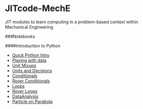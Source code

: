 
JITcode-MechE
=============

JIT modules to learn computing in a problem-based context within Mechanical Engineering

###Notebooks

####Introduction to Python
* [Quick Python Intro](http://nbviewer.ipython.org/urls/github.com/barbagroup/JITcode-MechE/blob/dev/module00_Introduction_to_Python/00_Lesson00_Quick_Python_Intro.ipynb)
* [Playing with data](http://nbviewer.ipython.org/urls/github.com/barbagroup/JITcode-MechE/blob/dev/module00_Introduction_to_Python/01_Lesson01_Playing_with_data.ipynb)
* [Unit Mixups](http://nbviewer.ipython.org/urls/github.com/barbagroup/JITcode-MechE/blob/dev/module00_Introduction_to_Python/02_Lesson02_Unit_Mixups.ipynb)
* [Units and Decisions](http://nbviewer.ipython.org/urls/github.com/barbagroup/JITcode-MechE/blob/dev/module00_Introduction_to_Python/02_Lesson02_Units_and_Decisions.ipynb)
* [Conditionals](http://nbviewer.ipython.org/urls/github.com/barbagroup/JITcode-MechE/blob/dev/module00_Introduction_to_Python/03_Lesson03_Conditionals.ipynb)
* [Rover Conditionals](http://nbviewer.ipython.org/urls/github.com/barbagroup/JITcode-MechE/blob/dev/module00_Introduction_to_Python/03_Lesson03_Rover_Conditionals.ipynb)
* [Loops](http://nbviewer.ipython.org/urls/github.com/barbagroup/JITcode-MechE/blob/dev/module00_Introduction_to_Python/04_Lesson04_Loops.ipynb)
* [Rover Loops](http://nbviewer.ipython.org/urls/github.com/barbagroup/JITcode-MechE/blob/dev/module00_Introduction_to_Python/04_Lesson04_Rover_Loops.ipynb)
* [DataAnalysis](http://nbviewer.ipython.org/urls/github.com/barbagroup/JITcode-MechE/blob/dev/module00_Introduction_to_Python/05_Lesson05_DataAnalysis.ipynb)
* [Particle on Parabola](http://nbviewer.ipython.org/urls/github.com/barbagroup/JITcode-MechE/blob/dev/module00_Introduction_to_Python/99_Lesson99_Particle_on_Parabola.ipynb)
